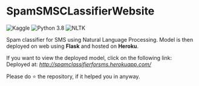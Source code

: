 # SpamSMSCLassifierWebsite
![Kaggle](https://img.shields.io/badge/Dataset-Kaggle-blue.svg) ![Python 3.8](https://img.shields.io/badge/Python-3.8-brightgreen.svg) ![NLTK](https://img.shields.io/badge/Library-NLTK-orange.svg)

Spam classifier for SMS using Natural Language Processing. Model is then deployed on web using __Flask__ and hosted on __Heroku__.

If you want to view the deployed model, click on the following link:<br />
Deployed at: _http://spamclassifierforsms.herokuapp.com/_

Please do ⭐ the repository, if it helped you in anyway.



